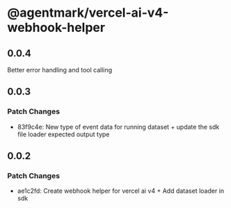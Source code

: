 # @agentmark/vercel-ai-v4-webhook-helper

## 0.0.4

Better error handling and tool calling

## 0.0.3

### Patch Changes

- 83f9c4e: New type of event data for running dataset + update the sdk file loader expected output type

## 0.0.2

### Patch Changes

- ae1c2fd: Create webhook helper for vercel ai v4 + Add dataset loader in sdk
